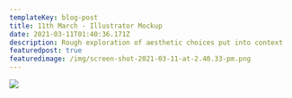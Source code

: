```yaml
---
templateKey: blog-post
title: 11th March - Illustrator Mockup
date: 2021-03-11T01:40:36.171Z
description: Rough exploration of aesthetic choices put into context
featuredpost: true
featuredimage: /img/screen-shot-2021-03-11-at-2.40.33-pm.png
---
```

![](/img/screen-shot-2021-03-11-at-2.40.33-pm.png)